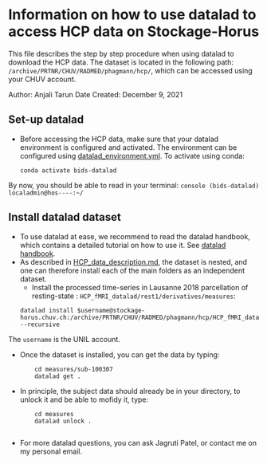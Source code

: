# Information on how to use datalad to access HCP data on Stockage-Horus

This file describes the step by step procedure when using datalad to download the HCP data. The dataset is located in the following path: `/archive/PRTNR/CHUV/RADMED/phagmann/hcp/`, which can be accessed using your CHUV account.

Author: Anjali Tarun
Date Created: December 9, 2021

## Set-up datalad

* Before accessing the HCP data,  make sure that your datalad environment is configured and activated. The environment can be configured using [datalad_environment.yml](https://github.com/abtarun/HCP_datalad/tree/main/datalad-configure/datalad_environment.yml). To activate using conda:

    ```console
    conda activate bids-datalad
    ```
By now, you should be able to read in your terminal:
    ```console
    (bids-datalad) localadmin@hos----:~/
    ```
## Install datalad dataset
* To use datalad at ease, we recommend to read the datalad handbook, which contains a detailed tutorial on how to use it. See [datalad handbook](http://handbook.datalad.org/en/latest/).
* As described in [HCP_data_description.md](https://github.com/abtarun/HCP_datalad/blob/main/HCP_data_description.md), the dataset is nested, and one can therefore install each of the main folders as an independent dataset.
    * Install the processed time-series in Lausanne 2018 parcellation of resting-state : `HCP_fMRI_datalad/rest1/derivatives/measures`:
    ```console
    datalad install $username@stockage-horus.chuv.ch:/archive/PRTNR/CHUV/RADMED/phagmann/hcp/HCP_fMRI_datalad/rest1/derivatives/measures --recursive
    ```
The `username` is the UNIL account.

* Once the dataset is installed, you can get the data by typing:
    ```console
        cd measures/sub-100307
        datalad get .
    ```

* In principle, the subject data should already be in your directory, to unlock it and be able to mofidy it, type:
    ```console
        cd measures
        datalad unlock .


* For more datalad questions, you can ask Jagruti Patel, or contact me on my personal email.